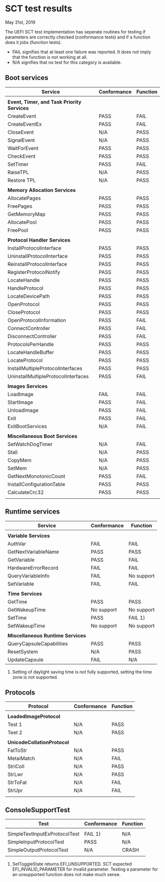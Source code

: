 # SCT test results

May 31st, 2019

The UEFI SCT test implementation has seperate routines for testing if parameters
are correctly checked (conformance tests) and if a function does it jobs
(function tests).

* FAIL signifies that at least one failure was reported. It does not imply that
  the function is not working at all.
* N/A signifies that no test for this category is available.

## Boot services

| Service                             | Conformance | Function   |
| ----------------------------------- | ----------- | ---------- |
|                                     |             |            |
| **Event, Timer, and Task Priority Services**                   |
| CreateEvent                         | PASS        | FAIL       |
| CreateEventEx                       | PASS        | FAIL       |
| CloseEvent                          | N/A         | PASS       |
| SignalEvent                         | N/A         | PASS       |
| WaitForEvent                        | PASS        | PASS       |
| CheckEvent                          | PASS        | PASS       |
| SetTimer                            | PASS        | FAIL       |
| RaiseTPL                            | N/A         | PASS       |
| Restore TPL                         | N/A         | PASS       |
|                                     |             |            |
| **Memory Allocation Services**                                 |
| AllocatePages                       | PASS        | PASS       |
| FreePages                           | PASS        | PASS       |
| GetMemoryMap                        | PASS        | PASS       |
| AllocatePool                        | PASS        | PASS       |
| FreePool                            | PASS        | PASS       |
|                                     |             |            |
| **Protocol Handler Services**                                  |
| InstallProtocolInterface            | PASS        | PASS       |
| UninstallProtocolInterface          | PASS        | PASS       |
| ReinstallProtocolInterface          | PASS        | PASS       |
| RegisterProtocolNotify              | PASS        | PASS       |
| LocateHandle                        | PASS        | PASS       |
| HandleProtocol                      | PASS        | PASS       |
| LocateDevicePath                    | PASS        | PASS       |
| OpenProtocol                        | PASS        | PASS       |
| CloseProtocol                       | PASS        | PASS       |
| OpenProtocolInformation             | PASS        | FAIL       |
| ConnectController                   | PASS        | FAIL       |
| DisconnectController                | PASS        | FAIL       |
| ProtocolsPerHandle                  | PASS        | PASS       |
| LocateHandleBuffer                  | PASS        | PASS       |
| LocateProtocol                      | PASS        | PASS       |
| InstallMultipleProtocolInterfaces   | PASS        | PASS       |
| UninstallMultipleProtocolInterfaces | PASS        | FAIL       |
|                                     |             |            |
| **Images Services**                                            |
| LoadImage                           | FAIL        | FAIL       |
| StartImage                          | PASS        | FAIL       |
| UnloadImage                         | PASS        | FAIL       |
| Exit                                | PASS        | FAIL       |
| ExitBootServices                    | N/A         | FAIL       |
|                                     |             |            |
| **Miscellaneous Boot Services**                                |
| SetWatchDogTimer                    | N/A         | FAIL       |
| Stall                               | N/A         | PASS       |
| CopyMem                             | N/A         | PASS       |
| SetMem                              | N/A         | PASS       |
| GetNextMonotonicCount               | PASS        | FAIL       |
| InstallConfigurationTable           | PASS        | PASS       |
| CalculateCrc32                      | PASS        | PASS       |
|                                     |             |            |

## Runtime services

| Service                              | Conformance | Function   |
| ------------------------------------ | ----------- | ---------- |
|                                      |             |            |
| **Variable Services**                                           |
| AuthVar                              | FAIL        | FAIL       |
| GetNextVariableName                  | PASS        | PASS       |
| GetVariable                          | PASS        | FAIL       |
| HardwareErrorRecord                  | FAIL        | FAIL       |
| QueryVariableInfo                    | FAIL        | No support |
| SetVariable                          | FAIL        | FAIL       |
|                                      |             |            |
| **Time Services**                                               |
| GetTime                              | PASS        | PASS       |
| GetWakeupTime                        | No support  | No support |
| SetTime                              | PASS        | FAIL 1)    |
| SetWakeupTime                        | No support  | No support |
|                                      |             |            |
| **Miscellaneous Runtime Services**                              |
| QueryCapsuleCapabilities             | PASS        | PASS       |
| ResetSystem                          | N/A         | PASS       |
| UpdateCapsule                        | FAIL        | N/A        |

1) Setting of daylight saving time is not fully supported, setting
   the time zone is not supported.

## Protocols

| Protocol                            | Conformance | Function   |
| ----------------------------------- | ----------- | ---------- |
|                                     |             |            |
| **LoadedImageProtocol**                           |            |
| Test 1                              | N/A         | PASS       |
| Teet 2                              | N/A         | PASS       |
|                                     |             |            |
| **UnicodeCollationProtocol**                                   |
| FatToStr                            | N/A         | PASS       |
| MetaiMatch                          | N/A         | FAIL       |
| StriColl                            | N/A         | PASS       |
| StrLwr                              | N/A         | PASS       |
| StrToFat                            | N/A         | FAIL       |
| StrUpr                              | N/A         | FAIL       |
|                                     |             |            |


## ConsoleSupportTest

| Test                                | Conformance | Function   |
| ----------------------------------- | ----------- | ---------- |
|                                     |             |            |
| SimpleTextInputExProtocolTest       | FAIL 1)     | N/A        |
| SimpleInputProtocolTest             | PASS        | N/A        |
| SimpleOutputProtocolTest            | N/A         | CRASH      |
|                                     |             |            |

1) SetToggleState returns EFI\_UNSUPPORTED. SCT expected
   EFI\_INVALID\_PARAMETER for invalid parameter. Testing a parameter
   for an unsupported function does not make much sense.

